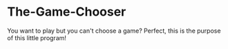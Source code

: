 # The-Game-Chooser
You want to play but you can't choose a game? Perfect, this is the purpose of this little program!
